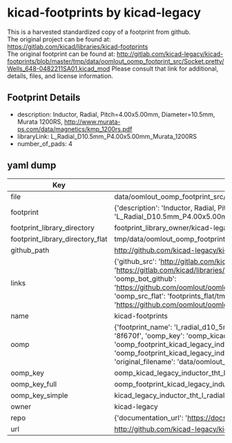 # kicad-footprints by kicad-legacy  
This is a harvested standardized copy of a footprint from github.  
The original project can be found at:  
https://gitlab.com/kicad/libraries/kicad-footprints  
The original footprint can be found at:
http://gitlab.com/kicad-legacy/kicad-footprints/blob/master/tmp/data/oomlout_oomp_footprint_src/Socket.pretty/Wells_648-0482211SA01.kicad_mod
Please consult that link for additional, details, files, and license information.  
## Footprint Details
* description: Inductor, Radial, Pitch=4.00x5.00mm, Diameter=10.5mm, Murata 1200RS, http://www.murata-ps.com/data/magnetics/kmp_1200rs.pdf  
* libraryLink: L_Radial_D10.5mm_P4.00x5.00mm_Murata_1200RS  
* number_of_pads: 4  
## yaml dump  
| Key | Value |  
| --- | --- |  
| file | data/oomlout_oomp_footprint_src/kicad-footprints/Inductor_THT.pretty/L_Radial_D10.5mm_P4.00x5.00mm_Murata_1200RS.kicad_mod |  
| footprint | {'description': 'Inductor, Radial, Pitch=4.00x5.00mm, Diameter=10.5mm, Murata 1200RS, http://www.murata-ps.com/data/magnetics/kmp_1200rs.pdf', 'libraryLink': 'L_Radial_D10.5mm_P4.00x5.00mm_Murata_1200RS', 'number_of_pads': 4} |  
| footprint_library_directory | footprint_library_owner/kicad-legacy_kicad-footprints |  
| footprint_library_directory_flat | tmp/data/oomlout_oomp_footprint_src/footprints_flat/kicad_legacy_inductor_tht_l_radial_d10_5mm_p4_00x5_00mm_murata_1200rs/working |  
| github_path | http://github.com/kicad-legacy/kicad-footprints/blob/master/tmp/data/oomlout_oomp_footprint_src/Inductor_THT.pretty/L_Radial_D10.5mm_P4.00x5.00mm_Murata_1200RS.kicad_mod |  
| links | {'github_src': 'http://gitlab.com/kicad-legacy/kicad-footprints/blob/master/tmp/data/oomlout_oomp_footprint_src/Socket.pretty/Wells_648-0482211SA01.kicad_mod', 'github_src_repo': 'https://gitlab.com/kicad/libraries/kicad-footprints', 'oomp_bot': 'tmp/data/oomlout_oomp_footprint_src/footprints/kicad_legacy_inductor_tht_l_radial_d10_5mm_p4_00x5_00mm_murata_1200rs/working', 'oomp_bot_github': 'https://github.com/oomlout/oomlout_oomp_footprint_bot/tree/main/tmp/data/oomlout_oomp_footprint_src/footprints/kicad_legacy_inductor_tht_l_radial_d10_5mm_p4_00x5_00mm_murata_1200rs/working', 'oomp_src_flat': 'footprints_flat/tmp/data/oomlout_oomp_footprint_src/footprints_flat/kicad_legacy_inductor_tht_l_radial_d10_5mm_p4_00x5_00mm_murata_1200rs/working', 'oomp_src_flat_github': 'https://github.com/oomlout/oomlout_oomp_footprint_src/tree/main/tmp/data/oomlout_oomp_footprint_src/footprints_flat/kicad_legacy_inductor_tht_l_radial_d10_5mm_p4_00x5_00mm_murata_1200rs/working'} |  
| name | kicad-footprints |  
| oomp | {'footprint_name': 'l_radial_d10_5mm_p4_00x5_00mm_murata_1200rs', 'library_name': 'inductor_tht', 'md5': '8f670f3210e364f686d1af19cfde6d74', 'md5_10': '8f670f3210', 'md5_5': '8f670', 'md5_6': '8f670f', 'oomp_key': 'oomp_kicad_legacy_inductor_tht_l_radial_d10_5mm_p4_00x5_00mm_murata_1200rs', 'oomp_key_extra': 'oomp_footprint_kicad_legacy_inductor_tht_l_radial_d10_5mm_p4_00x5_00mm_murata_1200rs', 'oomp_key_full': 'oomp_footprint_kicad_legacy_inductor_tht_l_radial_d10_5mm_p4_00x5_00mm_murata_1200rs_8f670f', 'oomp_key_simple': 'kicad_legacy_inductor_tht_l_radial_d10_5mm_p4_00x5_00mm_murata_1200rs', 'original_filename': 'data/oomlout_oomp_footprint_src/kicad-footprints/Inductor_THT.pretty/L_Radial_D10.5mm_P4.00x5.00mm_Murata_1200RS.kicad_mod', 'owner_name': 'kicad_legacy'} |  
| oomp_key | oomp_kicad_legacy_inductor_tht_l_radial_d10_5mm_p4_00x5_00mm_murata_1200rs |  
| oomp_key_full | oomp_footprint_kicad_legacy_inductor_tht_l_radial_d10_5mm_p4_00x5_00mm_murata_1200rs |  
| oomp_key_simple | kicad_legacy_inductor_tht_l_radial_d10_5mm_p4_00x5_00mm_murata_1200rs |  
| owner | kicad-legacy |  
| repo | {'documentation_url': 'https://docs.github.com/rest/repos/repos#get-a-repository', 'message': 'Not Found'} |  
| url | http://github.com/kicad-legacy/kicad-footprints |  

